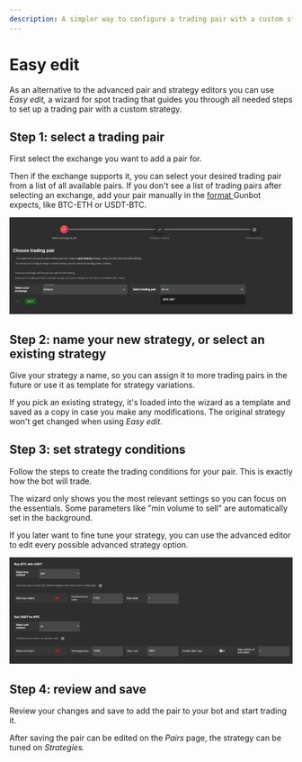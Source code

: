 ```yaml
---
description: A simpler way to configure a trading pair with a custom strategy
---
```


# Easy edit

As an alternative to the advanced pair and strategy editors you can use _Easy edit,_ a wizard for spot trading that guides you through all needed steps to set up a trading pair with a custom strategy.

## Step 1: select a trading pair

First select the exchange you want to add a pair for.

Then if the exchange supports it, you can select your desired trading pair from a list of all available pairs. If you don't see a list of trading pairs after selecting an exchange, add your pair manually in the [format ](trading-pairs/#pair-naming-conventions)Gunbot expects, like BTC-ETH or USDT-BTC.

![](../../.gitbook/assets/image%20%2899%29.png)

## Step 2: name your new strategy, or select an existing strategy

Give your strategy a name, so you can assign it to more trading pairs in the future or use it as template for strategy variations.

If you pick an existing strategy, it's loaded into the wizard as a template and saved as a copy in case you make any modifications. The original strategy won't get changed when using _Easy edit_.

## Step 3: set strategy conditions

Follow the steps to create the trading conditions for your pair. This is exactly how the bot will trade.

The wizard only shows you the most relevant settings so you can focus on the essentials. Some parameters like "min volume to sell" are automatically set in the background.

If you later want to fine tune your strategy, you can use the advanced editor to edit every possible advanced strategy option.

![](../../.gitbook/assets/image%20%2895%29.png)

## Step 4: review and save

Review your changes and save to add the pair to your bot and start trading it.

After saving the pair can be edited on the _Pairs_ page, the strategy can be tuned on _Strategies._

